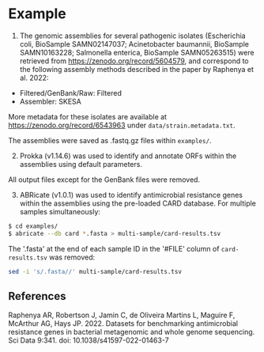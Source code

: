 # Example

1. The genomic assemblies for several pathogenic isolates (Escherichia coli, BioSample SAMN02147037; Acinetobacter baumannii, BioSample SAMN10163228; Salmonella enterica, BioSample SAMN05263515) were retrieved from https://zenodo.org/record/5604579, and correspond to the following assembly methods described in the paper by Raphenya et al. 2022:

- Filtered/GenBank/Raw: Filtered
- Assembler: SKESA

More metadata for these isolates are available at https://zenodo.org/record/6543963 under `data/strain.metadata.txt`. 

The assemblies were saved as .fastq.gz files within `examples/`.

2. Prokka (v1.14.6) was used to identify and annotate ORFs within the assemblies using default parameters.

All output files except for the GenBank files were removed.

3. ABRicate (v1.0.1) was used to identify antimicrobial resistance genes within the assemblies using the pre-loaded CARD database. For multiple samples simultaneously:

```bash
$ cd examples/
$ abricate --db card *.fasta > multi-sample/card-results.tsv
```

The '.fasta' at the end of each sample ID in the '#FILE' column of `card-results.tsv` was removed:

```bash
sed -i 's/.fasta//' multi-sample/card-results.tsv
```

## References

Raphenya AR, Robertson J, Jamin C, de Oliveira Martins L, Maguire F, McArthur AG, Hays JP. 2022. Datasets for benchmarking antimicrobial resistance genes in bacterial metagenomic and whole genome sequencing. Sci Data 9:341. doi: 10.1038/s41597-022-01463-7
